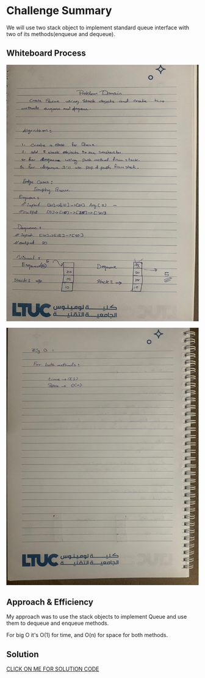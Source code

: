 # Challenge Summary

We will use two stack object to implement standard queue interface with two of its methods(enqueue and dequeue). <br> 


## Whiteboard Process

![img](./img/stack-1.jpeg)

![img](./img/stack-2.jpeg)


## Approach & Efficiency

 My approach was to use the stack objects to implement Queue and use them to dequeue and enqueue methods.

 For big O it's O(1) for time, and O(n) for space for both methods.

## Solution

[CLICK ON ME FOR SOLUTION CODE](./queue-with-stacks.js)
